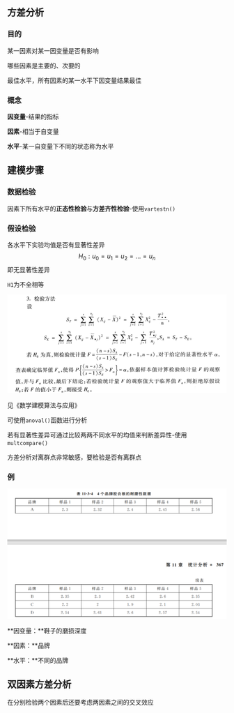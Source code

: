 ## 方差分析



### 目的

某一因素对某一因变量是否有影响

哪些因素是主要的、次要的

最佳水平，所有因素的某一水平下因变量结果最佳



### 概念

**因变量**-结果的指标

**因素**-相当于自变量

**水平**-某一自变量下不同的状态称为水平



## 建模步骤



### 数据检验

因素下所有水平的**正态性检验**与**方差齐性检验**-使用`vartestn()`



### 假设检验

各水平下实验均值是否有显著性差异
$$
H_0:u_0=u_1=u_2=...=u_n
$$
即无显著性差异

`H1`为不全相等



![image-20220320125459413](../../Sources/images_math/image-20220320125459413.png)

见《数学建模算法与应用》



可使用`anoval()`函数进行分析



若有显著性差异可通过比较两两不同水平的均值来判断差异性-使用`multcompare()`

方差分析对离群点非常敏感，要检验是否有离群点



### 例

![image-20220320130837203](../../Sources/images_math/image-20220320130837203.png)



**因变量：**鞋子的磨损深度

**因素：**品牌

**水平：**不同的品牌



## 双因素方差分析

在分别检验两个因素后还要考虑两因素之间的交叉效应